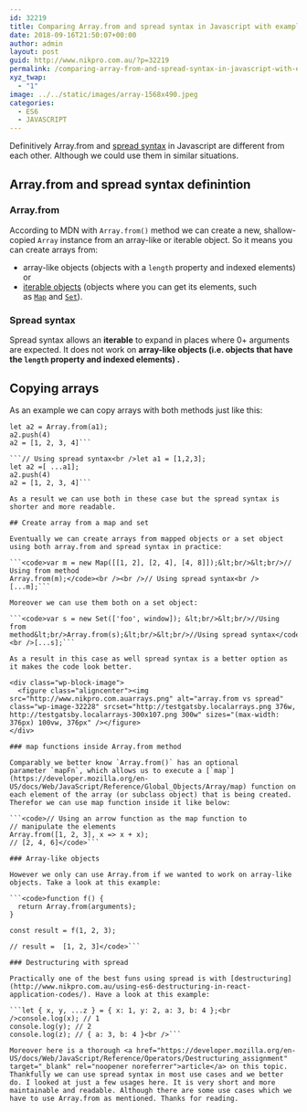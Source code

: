 ```yaml
---
id: 32219
title: Comparing Array.from and spread syntax in Javascript with examples
date: 2018-09-16T21:50:07+00:00
author: admin
layout: post
guid: http://www.nikpro.com.au/?p=32219
permalink: /comparing-array-from-and-spread-syntax-in-javascript-with-examples/
xyz_twap:
  - "1"
image: ../../static/images/array-1568x490.jpeg
categories:
  - ES6
  - JAVASCRIPT
---
```

Definitively Array.from and [spread syntax](http://www.nikpro.com.au/what-is-spread-syntax-in-es6-and-how-to-use-it/) in Javascript are different from each other. Although we could use them in similar situations.

## Array.from and spread syntax definintion

### Array.from

According to MDN with `Array.from()` method we can create a new, shallow-copied `Array` instance from an array-like or iterable object. So it means you can create arrays from:

  * array-like objects (objects with a `length` property and indexed elements) or
  * [iterable objects](https://developer.mozilla.org/en-US/docs/Web/JavaScript/Guide/iterable) (objects where you can get its elements, such as [`Map`](https://developer.mozilla.org/en-US/docs/Web/JavaScript/Reference/Global_Objects/Map) and [`Set`](https://developer.mozilla.org/en-US/docs/Web/JavaScript/Reference/Global_Objects/Set)).

### Spread syntax

Spread syntax allows an **iterable** to expand in places where 0+ arguments are expected. It does not work on **array-like objects (i.e. objects that have the `length` property and indexed elements) .**

## Copying arrays

As an example we can copy arrays with both methods just like this:

```// Using Array.from<br />let a1 = [1,2,3];
let a2 = Array.from(a1);
a2.push(4)
a2 = [1, 2, 3, 4]```

```// Using spread syntax<br />let a1 = [1,2,3];
let a2 =[ ...a1];
a2.push(4)
a2 = [1, 2, 3, 4]```

As a result we can use both in these case but the spread syntax is shorter and more readable.

## Create array from a map and set

Eventually we can create arrays from mapped objects or a set object using both array.from and spread syntax in practice:

```<code>var m = new Map([[1, 2], [2, 4], [4, 8]]);&lt;br/>&lt;br/>// Using from method 
Array.from(m);</code><br /><br />// Using spread syntax<br />[...m];```

Moreover we can use them both on a set object:

```<code>var s = new Set(['foo', window]); &lt;br/>&lt;br/>//Using from method&lt;br/>Array.from(s);&lt;br/>&lt;br/>//Using spread syntax</code><br />[...s];```

As a result in this case as well spread syntax is a better option as it makes the code look better.

<div class="wp-block-image">
  <figure class="aligncenter"><img src="http://www.nikpro.com.auarrays.png" alt="array.from vs spread" class="wp-image-32228" srcset="http://testgatsby.localarrays.png 376w, http://testgatsby.localarrays-300x107.png 300w" sizes="(max-width: 376px) 100vw, 376px" /></figure>
</div>

### map functions inside Array.from method

Comparably we better know `Array.from()` has an optional parameter `mapFn`, which allows us to execute a [`map`](https://developer.mozilla.org/en-US/docs/Web/JavaScript/Reference/Global_Objects/Array/map) function on each element of the array (or subclass object) that is being created. Therefor we can use map function inside it like below:

```<code>// Using an arrow function as the map function to
// manipulate the elements
Array.from([1, 2, 3], x => x + x);      
// [2, 4, 6]</code>```

### Array-like objects

However we only can use Array.from if we wanted to work on array-like objects. Take a look at this example:

```<code>function f() {
  return Array.from(arguments);
}

const result = f(1, 2, 3);

// result =  [1, 2, 3]</code>```

### Destructuring with spread

Practically one of the best funs using spread is with [destructuring](http://www.nikpro.com.au/using-es6-destructuring-in-react-application-codes/). Have a look at this example:

```let { x, y, ...z } = { x: 1, y: 2, a: 3, b: 4 };<br />console.log(x); // 1
console.log(y); // 2
console.log(z); // { a: 3, b: 4 }<br />```

Moreover here is a thorough <a href="https://developer.mozilla.org/en-US/docs/Web/JavaScript/Reference/Operators/Destructuring_assignment" target="_blank" rel="noopener noreferrer">article</a> on this topic. Thankfully we can use spread syntax in most use cases and we better do. I looked at just a few usages here. It is very short and more maintainable and readable. Although there are some use cases which we have to use Array.from as mentioned. Thanks for reading.